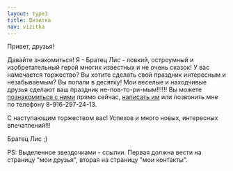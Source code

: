 ```yaml
---
layout: type3
title: Визитка
nav: vizitka
---
```


Привет, друзья! 

Давайте знакомиться! Я - Братец Лис - ловкий, остроумный и изобретательный герой многих известных и не очень сказок! У вас намечается торжество? Вы хотите сделать свой праздник интересным и незабываемым? Вы попали в десятку! Мои веселые и находчивые друзья сделают ваш праздник не-пов-то-ри-мым!!!!!! Вы можете <a href="../friends">познакомиться с ними</a> прямо сейчас, <a href="../contacts">написать им</a> или позвонить мне по телефону 8-916-297-24-13. 

С наступающим торжеством вас! Успехов и много новых, интересных впечатлений!!!

Братец Лис ;)

PS: Выделенное звездочками - ссылки. Первая должна вести на страницу "мои друзья", вторая на страницу "мои контакты".  
